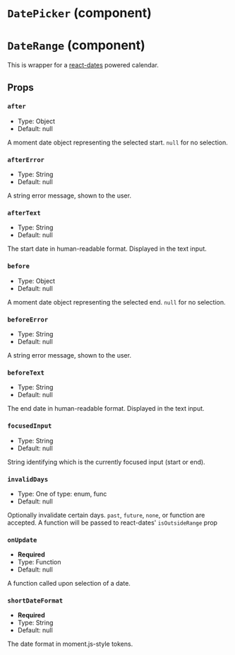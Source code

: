 `DatePicker` (component)
========================




`DateRange` (component)
=======================

This is wrapper for a [react-dates](https://github.com/airbnb/react-dates) powered calendar.

Props
-----

### `after`

- Type: Object
- Default: null

A moment date object representing the selected start. `null` for no selection.

### `afterError`

- Type: String
- Default: null

A string error message, shown to the user.

### `afterText`

- Type: String
- Default: null

The start date in human-readable format. Displayed in the text input.

### `before`

- Type: Object
- Default: null

A moment date object representing the selected end. `null` for no selection.

### `beforeError`

- Type: String
- Default: null

A string error message, shown to the user.

### `beforeText`

- Type: String
- Default: null

The end date in human-readable format. Displayed in the text input.

### `focusedInput`

- Type: String
- Default: null

String identifying which is the currently focused input (start or end).

### `invalidDays`

- Type: One of type: enum, func
- Default: null

Optionally invalidate certain days. `past`, `future`, `none`, or function are accepted.
A function will be passed to react-dates' `isOutsideRange` prop

### `onUpdate`

- **Required**
- Type: Function
- Default: null

A function called upon selection of a date.

### `shortDateFormat`

- **Required**
- Type: String
- Default: null

The date format in moment.js-style tokens.

